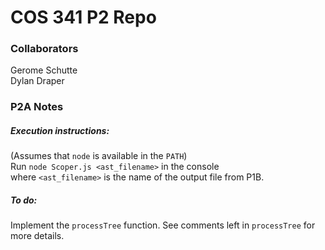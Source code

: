 # COS 341 P2 Repo
### Collaborators
Gerome Schutte  
Dylan Draper
### P2A Notes
##### Execution instructions:
(Assumes that `node` is available in the `PATH`)  
Run `node Scoper.js <ast_filename>` in the console  
where `<ast_filename>` is the name of the output file from P1B.
##### To do:
Implement the `processTree` function. See comments left in `processTree` for more details.
